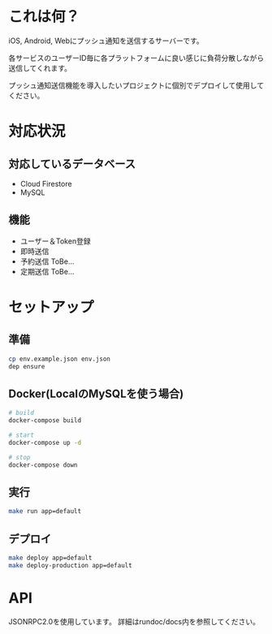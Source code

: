 # これは何？
iOS, Android, Webにプッシュ通知を送信するサーバーです。

各サービスのユーザーID毎に各プラットフォームに良い感じに負荷分散しながら送信してくれます。

プッシュ通知送信機能を導入したいプロジェクトに個別でデプロイして使用してください。

# 対応状況

## 対応しているデータベース
- Cloud Firestore
- MySQL

## 機能
- ユーザー＆Token登録
- 即時送信
- 予約送信 ToBe...
- 定期送信 ToBe...

# セットアップ

## 準備
```bash
cp env.example.json env.json
dep ensure
```

## Docker(LocalのMySQLを使う場合)
```bash
# build
docker-compose build

# start
docker-compose up -d

# stop
docker-compose down
```

## 実行
```bash
make run app=default
```

## デプロイ
```bash
make deploy app=default
make deploy-production app=default
```

# API
JSONRPC2.0を使用しています。
詳細はrundoc/docs内を参照してください。
